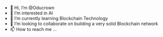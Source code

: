 - 👋 Hi, I’m @Oducrown
- 👀 I’m interested in AI
- 🌱 I’m currently learning Blockchain Technology
- 💞️ I’m looking to collaborate on building a very solid Blockchain network
- 📫 How to reach me ...

<!---
Oducrown/Oducrown is a ✨ special ✨ repository because its `README.md` (this file) appears on your GitHub profile.
You can click the Preview link to take a look at your changes.
--->
